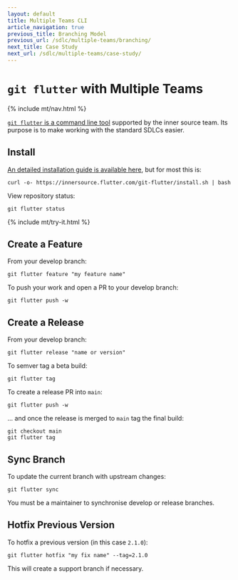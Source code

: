 ```yaml
---
layout: default
title: Multiple Teams CLI
article_navigation: true
previous_title: Branching Model
previous_url: /sdlc/multiple-teams/branching/
next_title: Case Study
next_url: /sdlc/multiple-teams/case-study/
---
```


# `git flutter` with Multiple Teams

{% include mt/nav.html %}

[`git flutter` is a command line tool](/git-flutter/) supported by the inner source team. Its purpose is to make working with the standard SDLCs easier.

## Install

[An detailed installation guide is available here](/git-flutter/), but for most this is:

```
curl -o- https://innersource.flutter.com/git-flutter/install.sh | bash
```

View repository status:

```
git flutter status
```

{% include mt/try-it.html %}

## Create a Feature

From your develop branch:

```
git flutter feature "my feature name"
```

To push your work and open a PR to your develop branch:

```
git flutter push -w
```

## Create a Release

From your develop branch:

```
git flutter release "name or version"
```

To semver tag a beta build:

```
git flutter tag
```

To create a release PR into `main`:

```
git flutter push -w
```

... and once the release is merged to `main` tag the final build:

```
git checkout main
git flutter tag
```

## Sync Branch

To update the current branch with upstream changes:

```
git flutter sync
```

You must be a maintainer to synchronise develop or release branches.

## Hotfix Previous Version

To hotfix a previous version (in this case `2.1.0`):

```
git flutter hotfix "my fix name" --tag=2.1.0
```

This will create a support branch if necessary.
